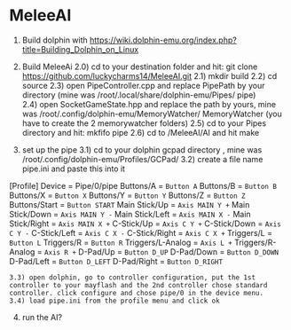 # MeleeAI

1) Build dolphin with https://wiki.dolphin-emu.org/index.php?title=Building_Dolphin_on_Linux

2) Build MeleeAi
    2.0) cd to your destination folder and hit: git clone https://github.com/luckycharms14/MeleeAI.git
    2.1) mkdir build
    2.2) cd source
    2.3) open PipeController.cpp and replace PipePath by your directory (mine was /root/.local/share/dolphin-emu/Pipes/                   pipe)   
    2.4) open SocketGameState.hpp and replace the path by yours, mine was /root/.config/dolphin-emu/MemoryWatcher/  MemoryWatcher (you have to create the 2 memorywatcher folders)
    2.5) cd to your Pipes directory and hit: mkfifo pipe
    2.6) cd to /MeleeAI/AI and hit make

3) set up the pipe
    3.1) cd to your dolphin  gcpad directory , mine was /root/.config/dolphin-emu/Profiles/GCPad/
    3.2) create a file name pipe.ini and paste this into it

[Profile]
Device = Pipe/0/pipe
Buttons/A = `Button A`
Buttons/B = `Button B`
Buttons/X = `Button X`
Buttons/Y = `Button Y`
Buttons/Z = `Button Z`
Buttons/Start = `Button START`
Main Stick/Up = `Axis MAIN Y +`
Main Stick/Down = `Axis MAIN Y -`
Main Stick/Left = `Axis MAIN X -`
Main Stick/Right = `Axis MAIN X +`
C-Stick/Up = `Axis C Y +`
C-Stick/Down = `Axis C Y -`
C-Stick/Left = `Axis C X -`
C-Stick/Right = `Axis C X +`
Triggers/L = `Button L`
Triggers/R = `Button R`
Triggers/L-Analog = `Axis L +`
Triggers/R-Analog = `Axis R +`
D-Pad/Up = `Button D_UP`
D-Pad/Down = `Button D_DOWN`
D-Pad/Left = `Button D_LEFT`
D-Pad/Right = `Button D_RIGHT`

    3.3) open dolphin, go to controller configuration, put the 1st controller to your mayflash and the 2nd controller chose standard controller. click configure and chose pipe/0 in the device menu.
    3.4) load pipe.ini from the profile menu and click ok

4) run the AI?

